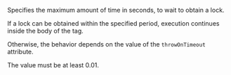 Specifies the maximum amount of time in seconds, to wait to obtain a lock.

If a lock can be obtained within the specified period, execution continues inside the body of the tag. 

Otherwise, the behavior depends on the value of the `throwOnTimeout` attribute. 

The value must be at least 0.01.